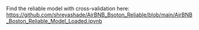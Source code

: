 Find the reliable model with cross-validation here: https://github.com/shreyashade/AirBNB_Bsoton_Reliable/blob/main/AirBNB_Boston_Reliable_Model_Loaded.ipynb
